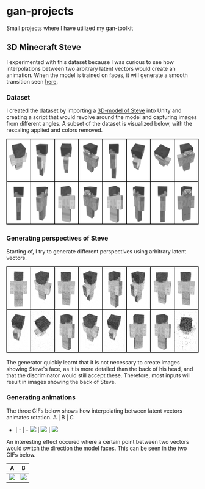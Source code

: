 # gan-projects

Small projects where I have utilized my gan-toolkit

## 3D Minecraft Steve

I experimented with this dataset because I was curious to see how interpolations between two arbitrary latent vectors would create an animation. When the model is trained on faces, it will generate a smooth transition seen [here](https://miro.medium.com/max/960/0*dwtvGrRWRAUJuZm4.gif).

### Dataset

I created the dataset by importing a [3D-model of Steve](https://sketchfab.com/3d-models/minecraft-steve-cb228dcc137042cc9a3dc588758cc6e9) into Unity and creating a script that would revolve around the model and capturing images from different angles. A subset of the dataset is visualized below, with the rescaling applied and colors removed.

<img src="./minecraft-steve/res/dataset_sample_cropped.png">


### Generating perspectives of Steve

Starting of, I try to generate different perspectives using arbitrary latent vectors.

<img src="./minecraft-steve/res/sample_cropped.png">

The generator quickly learnt that it is not necessary to create images showing Steve's face, as it is more detailed than the back of his head, and that the discriminator would still accept these. Therefore, most inputs will result in images showing the back of Steve.

### Generating animations

The three GIFs below shows how interpolating between latent vectors animates rotation.
A | B | C
- | - | -
<img src="./minecraft-steve/res/anim_front_rot_2.gif" style="width: 750px"> | <img src="./minecraft-steve/res/anim_rot_fast.gif" style="width: 750px"> | <img src="./minecraft-steve/res/anim_rot2.gif" style="width: 750px">

An interesting effect occured where a certain point between two vectors would switch the direction the model faces. This can be seen in the two GIFs below.

| A | B |
:------------------------:|:------------------------:  
<img src="./minecraft-steve/res/anim_switch.gif"> | <img src="./minecraft-steve/res/anim_switch2.gif"> 
